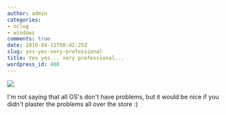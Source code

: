 ```yaml
---
author: admin
categories:
- nclug
- windows
comments: true
date: 2010-04-11T00:42:25Z
slug: yes-yes-very-professional
title: Yes yes... very professional...
wordpress_id: 488
---
```


[![](/uploads/2010-04-10-15.49.42-1024x764.jpg)](/uploads/2010-04-10-15.49.42.jpg)

I'm not saying that all OS's don't have problems, but it would be nice if you didn't plaster the problems all over the store :)
